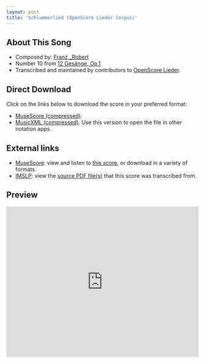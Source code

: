 ```yaml
---
layout: post
title: 'Schlummerlied (OpenScore Lieder Corpus)'
---
```


## About This Song

- Composed by: [Franz,_Robert](https://fourscoreandmore.org/openscore/lieder/Franz,_Robert)
- Number 10 from [12 Gesänge, Op.1](https://fourscoreandmore.org/openscore/lieder/Franz,_Robert/12_Gesänge,_Op.1)
- Transcribed and maintained by contributors to [OpenScore Lieder].

[OpenScore Lieder]: https://musescore.com/openscore-lieder-corpus

## Direct Download

Click on the links below to download the score in your preferred format:
- [MuseScore (compressed)](https://github.com/openscore/lieder/blob/main/scores/Franz,_Robert/12_Gesänge,_Op.1/10_Schlummerlied/lc5801742.mscz?raw=true).
- [MusicXML (compressed)](https://github.com/openscore/lieder/blob/main/scores/Franz,_Robert/12_Gesänge,_Op.1/10_Schlummerlied/lc5801742.mxl?raw=true). Use this version to open the file in other notation apps.

## External links

- [MuseScore]: view and listen to [this score][MuseScore], or download in a variety of formats.
- [IMSLP]: view the [source PDF file(s)][IMSLP] that this score was transcribed from.

[MuseScore]: https://musescore.com/score/5801742
[IMSLP]: https://imslp.org/wiki/Special:ReverseLookup/89290

## Preview

<iframe width="100%" height="394" src="https://musescore.com/openscore-lieder-corpus/scores/5801742/embed" frameborder="0" allowfullscreen allow="autoplay; fullscreen"></iframe>
